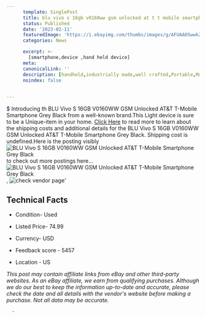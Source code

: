 ```yaml
---
      template: SinglePost
      title: blu vivo s 16gb v0160ww gsm unlocked at t t mobile smartphone grey black
      status: Published
      date: '2023-02-11'
      featuredImage: 'https://i.ebayimg.com/thumbs/images/g/AFUAAOSwwkZfnGug/s-l225.jpg'
      categories: News

      excerpt: >-
        [smartphone,device ,hand held device]
      meta:
      canonicalLink: ''
      description: [handheld,industrially made,well crafted,Portable,Mobile,Compact,Convenient,Lightweight,Maneuverable,Man-portable,Miniature,Carriable,Hand-held,Light,Holdable,Transportable,Mobile device,Pocket-sized,On-the-go,Wireless,Cordless,Compact size,Convenient size, smartphone,device ,hand held device]
      noindex: false
      

---
```

$
      Introducing th BLU Vivo S 16GB V0160WW GSM Unlocked AT&T T-Mobile Smartphone Grey Black from a well-known brand.This Light device  is sure to be a Unique-item in your home. [Click Here](https://www.ebay.com/itm/133176180188?hash=item1f01eb3ddc%3Ag%3AAFUAAOSwwkZfnGug&mkevt=1&mkcid=1&mkrid=711-53200-19255-0&campid=%253CePNCampaignId%253E&customid=%253CreferenceId%253E&toolid=10049) to read more to learn about the shipping costs and additional details for the BLU Vivo S 16GB V0160WW GSM Unlocked AT&T T-Mobile Smartphone Grey Black. Shipping cost is undefined.Here is the posting visibly ![BLU Vivo S 16GB V0160WW GSM Unlocked AT&T T-Mobile Smartphone Grey Black](https://i.ebayimg.com/thumbs/images/g/AFUAAOSwwkZfnGug/s-l225.jpg) to check out more postings here... ![BLU Vivo S 16GB V0160WW GSM Unlocked AT&T T-Mobile Smartphone Grey Black](https://i.ebayimg.com/images/g/AFUAAOSwwkZfnGug/s-l1600.jpg), ![check vendor page](https://origin-galleryplus.ebayimg.com/ws/web/133176180188_2_0_1/225x225.jpg,https://origin-galleryplus.ebayimg.com/ws/web/133176180188_3_0_1/225x225.jpg,https://origin-galleryplus.ebayimg.com/ws/web/133176180188_4_0_1/225x225.jpg,https://origin-galleryplus.ebayimg.com/ws/web/133176180188_5_0_1/225x225.jpg,https://origin-galleryplus.ebayimg.com/ws/web/133176180188_6_0_1/225x225.jpg)'

      

 ## Technical Facts 



     
      

 - Condition- Used 


      

 - Listed Price- 74.99 


      

 - Currency- USD 


      

 - Feedback score - 5457 


      

 - Location - US 


      
      

 *_This post may contain affiliate links from eBay and other third-party websites. As an eBay affiliate, we earn from qualifying purchases. Although we do our best to keep the information up-to-date and accurate, please check the date and all details with the vendor's website before making a purchase. Not all data may be accurate._*




      -
